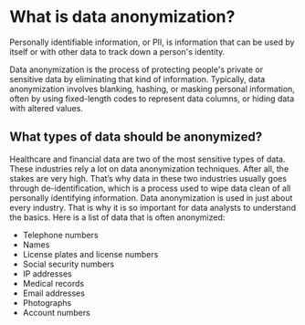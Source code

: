 # What is data anonymization?
Personally identifiable information, or PII, is information that can be used by itself or with other data to track down a person's identity. 

Data anonymization is the process of protecting people's private or sensitive data by eliminating that kind of information. Typically, data anonymization involves blanking, hashing, or masking personal information, often by using fixed-length codes to represent data columns, or hiding data with altered values. 

## What types of data should be anonymized?
Healthcare and financial data are two of the most sensitive types of data. These industries rely a lot on data anonymization techniques. After all, the stakes are very high. That’s why data in these two industries usually goes through de-identification, which is a process used to wipe data clean of all personally identifying information.
Data anonymization is used in just about every industry. That is why it is so important for data analysts to understand the basics. Here is a list of data that is often anonymized:

- Telephone numbers
- Names
- License plates and license numbers
- Social security numbers
- IP addresses
- Medical records
- Email addresses
- Photographs
- Account numbers
